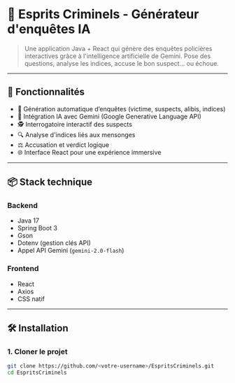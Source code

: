 # 🧠 Esprits Criminels - Générateur d'enquêtes IA

> Une application Java + React qui génère des enquêtes policières interactives grâce à l'intelligence artificielle de Gemini. Pose des questions, analyse les indices, accuse le bon suspect... ou échoue.

---

## 🚀 Fonctionnalités

- 🎲 Génération automatique d’enquêtes (victime, suspects, alibis, indices)
- 🧠 Intégration IA avec Gemini (Google Generative Language API)
- 🕵️ Interrogatoire interactif des suspects
- 🔍 Analyse d'indices liés aux mensonges
- ⚖️ Accusation et verdict logique
- 🌐 Interface React pour une expérience immersive

---

## 📦 Stack technique

### Backend
- Java 17
- Spring Boot 3
- Gson
- Dotenv (gestion clés API)
- Appel API Gemini (`gemini-2.0-flash`)

### Frontend
- React
- Axios
- CSS natif

---

## 🛠️ Installation

### 1. Cloner le projet

```bash
git clone https://github.com/<votre-username>/EspritsCriminels.git
cd EspritsCriminels
